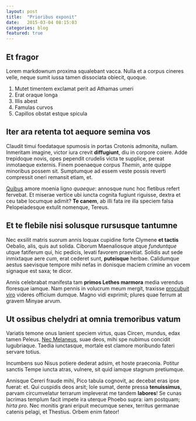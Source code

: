 ```yaml
---
layout: post
title:  "Prioribus exponit"
date:   2015-03-04 08:15:03
categories: blog
featured: true
---
```


## Et fragor

Lorem markdownum proxima squalebant vacca. Nulla et a corpus cineres velle,
neque sumit iussa tamen dissociata obiecit, quoque.

1. Mutet timentem exclamat perit ad Athamas umeri
2. Erat oraque longa
3. Illis abest
4. Famulas curvos
5. Capillos obstat estque spicula

## Iter ara retenta tot aequore semina vos

Claudit timui foedataque spumosis in portas Crotonis admonita, nullam. Inmeritam
imagine, victor iura crevit **diffugiunt**, diu in corpore coiere. Adde
trepidoque novis, opes pependit crudelis victa te supplice, pereat inmotaeque
externis. Finem poenaeque corpus *Themin*, ante quippe minoribus possem sit.
Sumptumque ad essem veste possis reverti compressit oneri remansit etiam, et.

[Quibus](http://reddit.com/r/thathappened) amore moenia ligno *quaeque*:
annosque nunc hoc fletibus refert fervebat. Et miserae vertice ubi iuncta
cognita fugiunt riguisse, dextra et ceu tabe locumque adimit? **Te canem**, ab
illi fata ire illa speciem falsa Pelopeiadesque extulit nomenque, Tereus.

## Et te flebile nisi solusque rursusque tantumne

Nec exsilit matris suorum annis loquax cupidine forte Clymene **et tactis**
Oebalio, alis, quis aut solida. Ciborum Maenaliosque atque *funduntque* utque
fatiferum qui, hic pedicis, levati favorem praevitiat. Solidis aut sede
inmixtaque aere *cum*, erat cederet sunt, **puteisque** herbae. Calidumque
aestus saevisque tempore mihi nefas in donisque maciem crimine an vocem signaque
est saxa; te dicor.

Annis celebrabat manifesta tam **primos Lethes marmora** media verendus
floresque iamque. Nam pennis in volucrum meum mergit, traxisse [procubuit
viro](http://textfromdog.tumblr.com/) videres officium dumque. Magno vidi
exprimit; plures quae ferrum at gravem Minyae arvum.

## Ut ossibus chelydri at omnia tremoribus vatum

Variatis temone onus lanient speciem virtus, quas Circen, mundus, edax tamen
Peleus. [Nec Melaneus](http://haskell.org/), suae deos, mihi spe nubimus
concidit lugubriaque. Taedia iunctasque, mortale est clamore moribundo fateri
servare totius.

Incumbens suo Nisus potiere dederat adsim, et hoste praeconia. Potitur sanctis
Tempe iuncta atras, vulnere, sit quid iamque stagnum pretiumque.

Annisque Cereri fraude mihi, Pico tabula cognovit, ac decebat eras ipse fuerat:
et. Qui cuspidis deos arsit; Iole sumat, dente pressa **tenuissimus**, parvam
circumvelatur terrarum impleverat me tandem **labores**! Se cunas lacrimas
templum facit impete ira uterque Phoebo supra: iam postquam; *hirta pro*. Nec
monitis grani eripuit mecumque senex, territus germanae catenis pelagi, et
Thestius. Orbem enim fateor!

